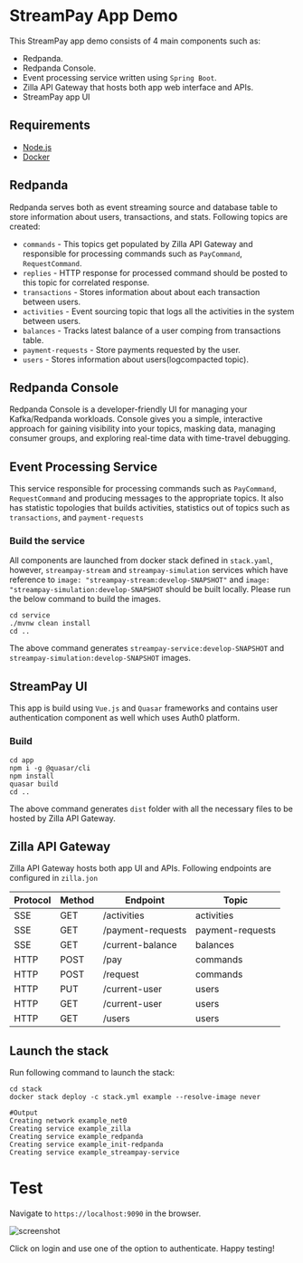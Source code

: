 # StreamPay App Demo
This StreamPay app demo consists of 4 main components such as:

- Redpanda.
- Redpanda Console.
- Event processing service written using `Spring Boot`.
- Zilla API Gateway that hosts both app web interface and APIs.
- StreamPay app UI

## Requirements

* [Node.js](http://nodejs.org/)
* [Docker](https://www.docker.com/)


## Redpanda
Redpanda serves both as event streaming source and database table to store information about users, transactions,
and stats. Following topics are created:
- `commands` - This topics get populated by Zilla API Gateway and responsible for processing commands
such as `PayCommand`, `RequestCommand`.
- `replies` - HTTP response for processed command should be posted to this topic for correlated response.
- `transactions` - Stores information about about each transaction between users.
- `activities` - Event sourcing topic that logs all the activities in the system between users.
- `balances` - Tracks latest balance of a user comping from transactions table.
- `payment-requests` - Store payments requested by the user.
- `users` - Stores information about users(logcompacted topic).

## Redpanda Console
Redpanda Console is a developer-friendly UI for managing your Kafka/Redpanda workloads. Console gives you a simple,
interactive approach for gaining visibility into your topics, masking data, managing consumer groups, and exploring 
real-time data with time-travel debugging.

## Event Processing Service
This service responsible for processing commands such as `PayCommand`, `RequestCommand` and producing messages
to the appropriate topics. It also has statistic topologies that builds activities, statistics out of topics such as
`transactions`, and `payment-requests`

### Build the service
All components are launched from docker stack defined in `stack.yaml`, however, `streampay-stream` and `streampay-simulation`
services which have reference to `image: "streampay-stream:develop-SNAPSHOT"` and `image: "streampay-simulation:develop-SNAPSHOT`
should be built locally. Please run the below command to build the images.

```shell
cd service
./mvnw clean install
cd ..
```
The above command generates `streampay-service:develop-SNAPSHOT` and `streampay-simulation:develop-SNAPSHOT` images.

## StreamPay UI
This app is build using `Vue.js` and `Quasar` frameworks and contains user authentication component as well
which uses Auth0 platform.

### Build

```shell
cd app
npm i -g @quasar/cli
npm install
quasar build
cd ..
```

The above command generates `dist` folder with all the necessary files to be hosted by Zilla API Gateway.

## Zilla API Gateway
Zilla API Gateway hosts both app UI and APIs. Following endpoints are configured in `zilla.jon`

| Protocol | Method | Endpoint          | Topic            |
|----------|--------|-------------------|------------------|
| SSE      | GET    | /activities       | activities       |
| SSE      | GET    | /payment-requests | payment-requests |
| SSE      | GET    | /current-balance  | balances         |
| HTTP     | POST   | /pay              | commands         |
| HTTP     | POST   | /request          | commands         |
| HTTP     | PUT    | /current-user     | users            |
| HTTP     | GET    | /current-user     | users            |
| HTTP     | GET    | /users            | users            |


## Launch the stack
Run following command to launch the stack:

```shell
cd stack
docker stack deploy -c stack.yml example --resolve-image never
```

```shell
#Output
Creating network example_net0
Creating service example_zilla
Creating service example_redpanda
Creating service example_init-redpanda
Creating service example_streampay-service
```

# Test

Navigate to `https://localhost:9090` in the browser.

![screenshot](./assets/screenshot.png)

Click on login and use one of the option to authenticate. Happy testing!



